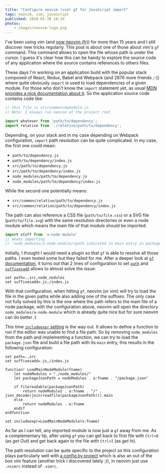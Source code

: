 ```yaml
---
title: "Configure neovim (vim) gf for JavaScript import"
tags: neovim, vim, javascript
published: 2018-01-30 18:34
photos:
    - images/neovim-logo.png
---
```


I've been using vim (and [now neovim (fr)](/post/vim-neovim/)) for more than
15 years and I still discover new tricks regularly. This post is about one of
those about vim's `gf` command. This command allows to open the file whose path
is under the cursor. I guess it's clear how this can be handy to explore the
source code of any application where the source contains references to others
files.

These days I'm working on an application build with the popular stack
composed of React, Redux, Babel and Webpack (and 2876 more friends ;-))
where quite obviously `import` is used to load dependencies of a given module.
For those who don't know the `import` statement yet, as usual [MDN provides a nice
documentation about
it](https://developer.mozilla.org/en-US/docs/Web/JavaScript/Reference/Statements/import).
So the application source code contains code like:

```js
// this file is src/common/mymodule.js
// Note: I always run neovim at the project root

import whatever from 'path/to/dependency';
import relative from './relative/path/to/dependency';
```

Depending, on your stack and in my case depending on Webpack configuration,
`import` path resolution can be quite complicated. In my
case, the first one could mean:

* `path/to/dependency.js`
* `path/to/dependency/index.js`
* `src/path/to/dependency.js`
* `src/path/to/dependency/index.js`
* `node_modules/path/to/dependency.js`
* `node_modules/path/to/dependency/index.js`

While the second one potentially means:

* `src/common/relative/path/to/dependency.js`
* `src/common/relation/path/to/dependency/index.js`

The path can also reference a CSS file (`path/to/file.css`) or a SVG file
(`path/to/file.svg`) with the same resolution directories or even a node module
which means the main file of that module should be imported:

```js
import stuff from 'a-node-module'
// means importing
// `node_modules/a-node-module/<path indicated in main entry in package.json>
```

Initially, I thought I would need a plugin so that `gf` is able to resolve all
those paths. I even tested some but they failed for me. After a deeper look at
[`gf` documentation](https://neovim.io/doc/user/editing.html#gf), it turns out
that 2 lines of configuration to set
[`path`](https://neovim.io/doc/user/options.html#'path') and
[`suffixesadd`](https://neovim.io/doc/user/options.html#'suffixesadd') allows to
almost solve the issue:

```vim
set path=.,src,node_nodules
set suffixesadd=.js,/index.js
```

With that configuration, when hitting `gf`, neovim (or vim) will try to load the
file in the given paths while also adding one of the suffixes. The only case not
fully solved by this is the one where the path refers to the main file of a node
package, with the configuration above, neovim will open the directory
`node_modules/a-node-module` which is already quite nice but for sure neovim can do
better :)

This time [`includeexpr`
setting](https://neovim.io/doc/user/options.html#'includeexpr') is the way out.
It allows to define a function to run if the editor was unable to find a file
path. So by removing `node_modules` from the path and implementing a function,
we can try to load the `package.json` file and build a file path with its `main`
entry, this results in the following configuration:

```vim
set path=.,src
set suffixesadd=.js,/index.js

function! LoadMainNodeModule(fname)
    let nodeModules = "./node_modules/"
    let packageJsonPath = nodeModules . a:fname . "/package.json"

    if filereadable(packageJsonPath)
        return nodeModules . a:fname . "/" . json_decode(join(readfile(packageJsonPath))).main
    else
        return nodeModules . a:fname
    endif
endfunction

set includeexpr=LoadMainNodeModule(v:fname)
```

As far as I can tell, any imported module is now just a `gf` away from me. As a
complementary tip, after using `gf` you can get back to first file with
`Ctrl+O` (as *get Out*) and get back again to the file with `Ctrl+I` (as *get
In*).

The path resolution can be quite specific to the project so this configuration
plays particularly well with [a config by
project](https://andrew.stwrt.ca/posts/project-specific-vimrc/) which is also an
out of the box vim feature (another trick I discovered lately ;)), in neovim
just use `.nvimrc` instead of `.vimrc`.
